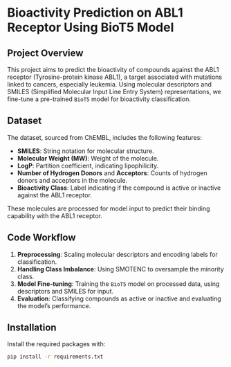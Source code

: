 # Bioactivity Prediction on ABL1 Receptor Using BioT5 Model

## Project Overview

This project aims to predict the bioactivity of compounds against the ABL1 receptor (Tyrosine-protein kinase ABL1), a target associated with mutations linked to cancers, especially leukemia. Using molecular descriptors and SMILES (Simplified Molecular Input Line Entry System) representations, we fine-tune a pre-trained `BioT5` model for bioactivity classification.

## Dataset

The dataset, sourced from ChEMBL, includes the following features:

- **SMILES**: String notation for molecular structure.
- **Molecular Weight (MW)**: Weight of the molecule.
- **LogP**: Partition coefficient, indicating lipophilicity.
- **Number of Hydrogen Donors** and **Acceptors**: Counts of hydrogen donors and acceptors in the molecule.
- **Bioactivity Class**: Label indicating if the compound is active or inactive against the ABL1 receptor.

These molecules are processed for model input to predict their binding capability with the ABL1 receptor.

## Code Workflow

1. **Preprocessing**: Scaling molecular descriptors and encoding labels for classification.
2. **Handling Class Imbalance**: Using SMOTENC to oversample the minority class.
3. **Model Fine-tuning**: Training the `BioT5` model on processed data, using descriptors and SMILES for input.
4. **Evaluation**: Classifying compounds as active or inactive and evaluating the model’s performance.

## Installation

Install the required packages with:

```bash
pip install -r requirements.txt
